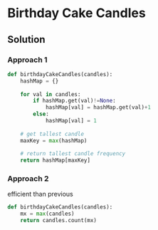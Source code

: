 # Birthday Cake Candles

## Solution

### Approach 1
```python
def birthdayCakeCandles(candles):
    hashMap = {}
    
    for val in candles:
        if hashMap.get(val)!=None:
            hashMap[val] = hashMap.get(val)+1
        else:
            hashMap[val] = 1
    
    # get tallest candle
    maxKey = max(hashMap)
    
    # return tallest candle frequency
    return hashMap[maxKey]

```

### Approach 2

efficient than previous
```python
def birthdayCakeCandles(candles):
    mx = max(candles)
    return candles.count(mx)

```